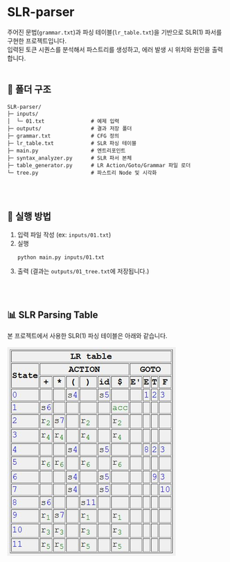# SLR-parser
주어진 문법(`grammar.txt`)과 파싱 테이블(`lr_table.txt`)을 기반으로 SLR(1) 파서를 구현한 프로젝트입니다.<br>
입력된 토큰 시퀀스를 분석해서 파스트리를 생성하고, 에러 발생 시 위치와 원인을 출력합니다.
<br><br>

## 📁 폴더 구조
```
SLR-parser/
├─ inputs/
│  └─ 01.txt               # 예제 입력
├─ outputs/                # 결과 저장 폴더
├─ grammar.txt             # CFG 정의
├─ lr_table.txt            # SLR 파싱 테이블
├─ main.py                 # 엔트리포인트
├─ syntax_analyzer.py      # SLR 파서 본체
├─ table_generator.py      # LR Action/Goto/Grammar 파일 로더
└─ tree.py                 # 파스트리 Node 및 시각화
```
<br><br>

## 🚀 실행 방법
1) 입력 파일 작성 (ex: `inputs/01.txt`)
2) 실행
   ```
   python main.py inputs/01.txt
   ```
3) 출력
   (결과는 `outputs/01_tree.txt`에 저장됩니다.)

<br><br>

## 📊 SLR Parsing Table
본 프로젝트에서 사용한 SLR(1) 파싱 테이블은 아래와 같습니다.
<br><br>
![LR Table](images/SLR_parsing_table.JPG)
